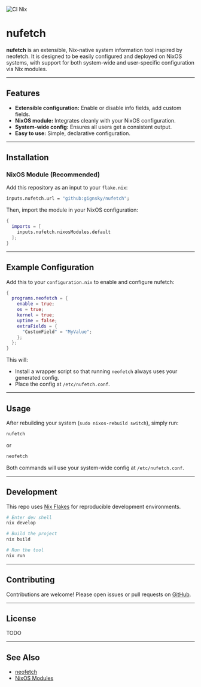  ![CI Nix](https://github.com/gignsky/nufetch/actions/workflows/ci-nix.yml/badge.svg)
# nufetch

**nufetch** is an extensible, Nix-native system information tool inspired by neofetch. It is designed to be easily configured and deployed on NixOS systems, with support for both system-wide and user-specific configuration via Nix modules.

---

## Features

- **Extensible configuration:** Enable or disable info fields, add custom fields.
- **NixOS module:** Integrates cleanly with your NixOS configuration.
- **System-wide config:** Ensures all users get a consistent output.
- **Easy to use:** Simple, declarative configuration.

---

## Installation

### NixOS Module (Recommended)

Add this repository as an input to your `flake.nix`:

```nix
inputs.nufetch.url = "github:gignsky/nufetch";
```

Then, import the module in your NixOS configuration:

```nix
{
  imports = [
    inputs.nufetch.nixosModules.default
  ];
}
```

---

## Example Configuration

Add this to your `configuration.nix` to enable and configure nufetch:

```nix
{
  programs.neofetch = {
    enable = true;
    os = true;
    kernel = true;
    uptime = false;
    extraFields = {
      "CustomField" = "MyValue";
    };
  };
}
```

This will:
- Install a wrapper script so that running `neofetch` always uses your generated config.
- Place the config at `/etc/nufetch.conf`.

---

## Usage

After rebuilding your system (`sudo nixos-rebuild switch`), simply run:

```sh
nufetch
```
or
```sh
neofetch
```

Both commands will use your system-wide config at `/etc/nufetch.conf`.

---

## Development

This repo uses [Nix Flakes](https://nixos.wiki/wiki/Flakes) for reproducible development environments.

```sh
# Enter dev shell
nix develop

# Build the project
nix build

# Run the tool
nix run
```

---

## Contributing

Contributions are welcome! Please open issues or pull requests on [GitHub](https://github.com/gignsky/nufetch).

---

## License

TODO

---

## See Also

- [neofetch](https://github.com/dylanaraps/neofetch)
- [NixOS Modules](https://nixos.org/manual/nixos/stable/#sec-writing-modules)
